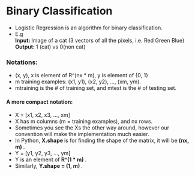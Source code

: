 # Binary Classification
- Logistic Regression is an algorithm for binary classification.
- E.g <br> <b> Input: </b> Image of a cat (3 vectors of all the pixels, i.e. Red Green Blue) <br>
<b> Output: </b> 1 (cat) vs 0(non cat)

### Notations:
- (x, y), x is element of R^(nx * m), y is element of {0, 1}
- m training examples: (x1, y1), (x2, y2), ..., (xm, ym).
- mtraining is the # of training set, and mtest is the # of testing set.
#### A more compact notation:
- X = [x1, x2, x3, ..., xm]
- X has m columns (m = training examples), and nx rows.
- Sometimes you see the Xs the other way around, however our convention will make the implementation much easier.
- In Python, <b> X.shape </b> is for finding the shape of the matrix, it will be <b> (nx, m) </b> .
- Y = [y1, y2, y3, ..., ym]
- Y is an element of <b> R^(1 * m) </b> .
- Similarly, <b> Y.shape = (1, m) </b> .
